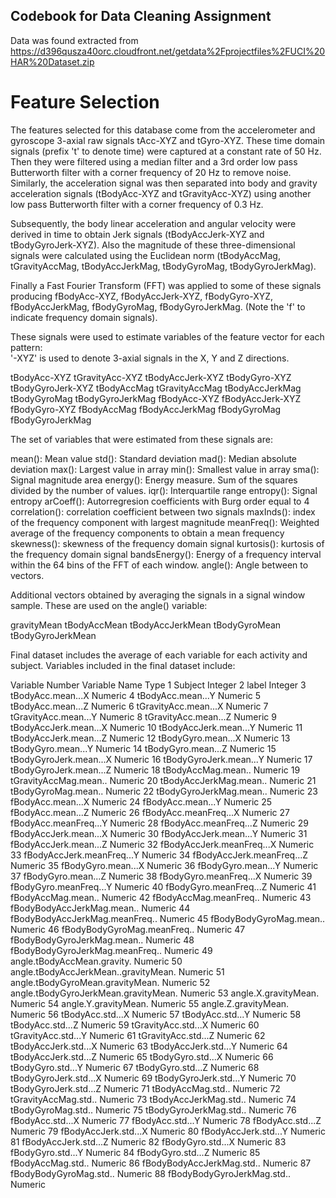 ## Codebook for Data Cleaning Assignment

Data was found extracted from https://d396qusza40orc.cloudfront.net/getdata%2Fprojectfiles%2FUCI%20HAR%20Dataset.zip

Feature Selection 
=================

The features selected for this database come from the accelerometer and gyroscope 3-axial raw signals tAcc-XYZ and tGyro-XYZ. These time domain signals (prefix 't' to denote time) were captured at a constant rate of 50 Hz. Then they were filtered using a median filter and a 3rd order low pass Butterworth filter with a corner frequency of 20 Hz to remove noise. Similarly, the acceleration signal was then separated into body and gravity acceleration signals (tBodyAcc-XYZ and tGravityAcc-XYZ) using another low pass Butterworth filter with a corner frequency of 0.3 Hz. 

Subsequently, the body linear acceleration and angular velocity were derived in time to obtain Jerk signals (tBodyAccJerk-XYZ and tBodyGyroJerk-XYZ). Also the magnitude of these three-dimensional signals were calculated using the Euclidean norm (tBodyAccMag, tGravityAccMag, tBodyAccJerkMag, tBodyGyroMag, tBodyGyroJerkMag). 

Finally a Fast Fourier Transform (FFT) was applied to some of these signals producing fBodyAcc-XYZ, fBodyAccJerk-XYZ, fBodyGyro-XYZ, fBodyAccJerkMag, fBodyGyroMag, fBodyGyroJerkMag. (Note the 'f' to indicate frequency domain signals). 

These signals were used to estimate variables of the feature vector for each pattern:  
'-XYZ' is used to denote 3-axial signals in the X, Y and Z directions.

tBodyAcc-XYZ
tGravityAcc-XYZ
tBodyAccJerk-XYZ
tBodyGyro-XYZ
tBodyGyroJerk-XYZ
tBodyAccMag
tGravityAccMag
tBodyAccJerkMag
tBodyGyroMag
tBodyGyroJerkMag
fBodyAcc-XYZ
fBodyAccJerk-XYZ
fBodyGyro-XYZ
fBodyAccMag
fBodyAccJerkMag
fBodyGyroMag
fBodyGyroJerkMag

The set of variables that were estimated from these signals are: 

mean(): Mean value
std(): Standard deviation
mad(): Median absolute deviation 
max(): Largest value in array
min(): Smallest value in array
sma(): Signal magnitude area
energy(): Energy measure. Sum of the squares divided by the number of values. 
iqr(): Interquartile range 
entropy(): Signal entropy
arCoeff(): Autorregresion coefficients with Burg order equal to 4
correlation(): correlation coefficient between two signals
maxInds(): index of the frequency component with largest magnitude
meanFreq(): Weighted average of the frequency components to obtain a mean frequency
skewness(): skewness of the frequency domain signal 
kurtosis(): kurtosis of the frequency domain signal 
bandsEnergy(): Energy of a frequency interval within the 64 bins of the FFT of each window.
angle(): Angle between to vectors.

Additional vectors obtained by averaging the signals in a signal window sample. These are used on the angle() variable:

gravityMean
tBodyAccMean
tBodyAccJerkMean
tBodyGyroMean
tBodyGyroJerkMean

Final dataset includes the average of each variable for each activity and subject.  Variables included in the final dataset include:

Variable Number	Variable Name	Type
1	Subject	Integer
2	label	Integer
3	tBodyAcc.mean...X	Numeric
4	tBodyAcc.mean...Y	Numeric
5	tBodyAcc.mean...Z	Numeric
6	tGravityAcc.mean...X	Numeric
7	tGravityAcc.mean...Y	Numeric
8	tGravityAcc.mean...Z	Numeric
9	tBodyAccJerk.mean...X	Numeric
10	tBodyAccJerk.mean...Y	Numeric
11	tBodyAccJerk.mean...Z	Numeric
12	tBodyGyro.mean...X	Numeric
13	tBodyGyro.mean...Y	Numeric
14	tBodyGyro.mean...Z	Numeric
15	tBodyGyroJerk.mean...X	Numeric
16	tBodyGyroJerk.mean...Y	Numeric
17	tBodyGyroJerk.mean...Z	Numeric
18	tBodyAccMag.mean..	Numeric
19	tGravityAccMag.mean..	Numeric
20	tBodyAccJerkMag.mean..	Numeric
21	tBodyGyroMag.mean..	Numeric
22	tBodyGyroJerkMag.mean..	Numeric
23	fBodyAcc.mean...X	Numeric
24	fBodyAcc.mean...Y	Numeric
25	fBodyAcc.mean...Z	Numeric
26	fBodyAcc.meanFreq...X	Numeric
27	fBodyAcc.meanFreq...Y	Numeric
28	fBodyAcc.meanFreq...Z	Numeric
29	fBodyAccJerk.mean...X	Numeric
30	fBodyAccJerk.mean...Y	Numeric
31	fBodyAccJerk.mean...Z	Numeric
32	fBodyAccJerk.meanFreq...X	Numeric
33	fBodyAccJerk.meanFreq...Y	Numeric
34	fBodyAccJerk.meanFreq...Z	Numeric
35	fBodyGyro.mean...X	Numeric
36	fBodyGyro.mean...Y	Numeric
37	fBodyGyro.mean...Z	Numeric
38	fBodyGyro.meanFreq...X	Numeric
39	fBodyGyro.meanFreq...Y	Numeric
40	fBodyGyro.meanFreq...Z	Numeric
41	fBodyAccMag.mean..	Numeric
42	fBodyAccMag.meanFreq..	Numeric
43	fBodyBodyAccJerkMag.mean..	Numeric
44	fBodyBodyAccJerkMag.meanFreq..	Numeric
45	fBodyBodyGyroMag.mean..	Numeric
46	fBodyBodyGyroMag.meanFreq..	Numeric
47	fBodyBodyGyroJerkMag.mean..	Numeric
48	fBodyBodyGyroJerkMag.meanFreq..	Numeric
49	angle.tBodyAccMean.gravity.	Numeric
50	angle.tBodyAccJerkMean..gravityMean.	Numeric
51	angle.tBodyGyroMean.gravityMean.	Numeric
52	angle.tBodyGyroJerkMean.gravityMean.	Numeric
53	angle.X.gravityMean.	Numeric
54	angle.Y.gravityMean.	Numeric
55	angle.Z.gravityMean.	Numeric
56	tBodyAcc.std...X	Numeric
57	tBodyAcc.std...Y	Numeric
58	tBodyAcc.std...Z	Numeric
59	tGravityAcc.std...X	Numeric
60	tGravityAcc.std...Y	Numeric
61	tGravityAcc.std...Z	Numeric
62	tBodyAccJerk.std...X	Numeric
63	tBodyAccJerk.std...Y	Numeric
64	tBodyAccJerk.std...Z	Numeric
65	tBodyGyro.std...X	Numeric
66	tBodyGyro.std...Y	Numeric
67	tBodyGyro.std...Z	Numeric
68	tBodyGyroJerk.std...X	Numeric
69	tBodyGyroJerk.std...Y	Numeric
70	tBodyGyroJerk.std...Z	Numeric
71	tBodyAccMag.std..	Numeric
72	tGravityAccMag.std..	Numeric
73	tBodyAccJerkMag.std..	Numeric
74	tBodyGyroMag.std..	Numeric
75	tBodyGyroJerkMag.std..	Numeric
76	fBodyAcc.std...X	Numeric
77	fBodyAcc.std...Y	Numeric
78	fBodyAcc.std...Z	Numeric
79	fBodyAccJerk.std...X	Numeric
80	fBodyAccJerk.std...Y	Numeric
81	fBodyAccJerk.std...Z	Numeric
82	fBodyGyro.std...X	Numeric
83	fBodyGyro.std...Y	Numeric
84	fBodyGyro.std...Z	Numeric
85	fBodyAccMag.std..	Numeric
86	fBodyBodyAccJerkMag.std..	Numeric
87	fBodyBodyGyroMag.std..	Numeric
88	fBodyBodyGyroJerkMag.std..	Numeric
